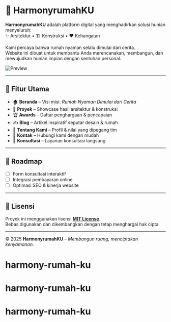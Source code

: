 # 🏡 HarmonyrumahKU

**HarmonyrumahKU** adalah platform digital yang menghadirkan solusi hunian menyeluruh:  
✨ Arsitektur • 🏗️ Konstruksi • ❤️ Kehangatan

Kami percaya bahwa rumah nyaman selalu dimulai dari cerita.  
Website ini dibuat untuk membantu Anda merencanakan, membangun, dan mewujudkan hunian impian dengan sentuhan personal.

![Preview](./screenshot.png)

---

## 🚀 Fitur Utama

- 🏠 **Beranda** – Visi misi: _Rumah Nyaman Dimulai dari Cerita_
- 📂 **Proyek** – Showcase hasil arsitektur & konstruksi
- 🏆 **Awards** – Daftar penghargaan & pencapaian
- ✍️ **Blog** – Artikel inspiratif seputar desain & rumah
- 👥 **Tentang Kami** – Profil & nilai yang dipegang tim
- 💌 **Kontak** – Hubungi kami dengan mudah
- 🤝 **Konsultasi** – Layanan konsultasi langsung

---

## 📌 Roadmap

- [ ] Form konsultasi interaktif
- [ ] Integrasi pembayaran online
- [ ] Optimasi SEO & kinerja website

---

## 📄 Lisensi

Proyek ini menggunakan lisensi **[MIT License](LICENSE)**.  
Bebas digunakan dan dikembangkan dengan tetap menghargai hak cipta.

---

© 2025 **HarmonyrumahKU** – _Membangun ruang, menciptakan kenyamanan._
# harmony-rumah-ku
# harmony-rumah-ku
# harmony-rumah-ku
